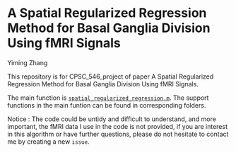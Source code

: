 A Spatial Regularized Regression Method for Basal Ganglia Division Using fMRI Signals
================
Yiming Zhang

This repository is for CPSC_546_project of paper A Spatial Regularized Regression Method for Basal Ganglia Division Using fMRI Signals.

The main function is [`spatial_regularized_regression.m`](https://raw.githubusercontent.com/zym268/CPSC_546_project/master/spatial_regularized_regression.m). The support functions in the main funtion can be found in corresponding folders.

Notice : The code could be untidy and difficult to understand, and more important, the fMRI data I use in the code is not provided, if you are interest in this algorithm or have further questions, please do not hesitate to contact me by creating a new `issue`.
